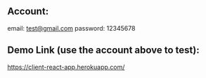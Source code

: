 

## Account:
email:      test@gmail.com
password:   12345678

## Demo Link (use the account above to test):
https://client-react-app.herokuapp.com/

